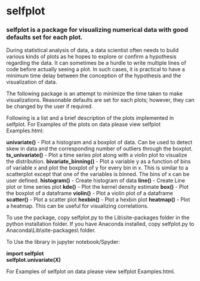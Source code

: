 # selfplot
### selfplot is a package for visualizing numerical data with good defaults set for each plot.

During statistical analysis of data, a data scientist often needs to build various kinds of plots as he hopes to explore or confirm a hypothesis regarding the data. It can sometimes be a hurdle to write multiple lines of code before actually seeing a plot. In such cases, it is practical to have a minimum time delay between the conception of the hypothesis and the visualization of data.

The following package is an attempt to minimize the time taken to make visualizations. Reasonable defaults are set for each plots; however, they can be changed by the user if required.

Following is a list and a brief description of the plots implemented in selfplot. For Examples of the plots on data please view selfplot Examples.html:

**univariate()** - Plot a histogram and a boxplot of data. Can be used to detect skew in data and the corresponding number of outliers through the boxplot.
**ts_univariate()** - Plot a time series plot along with a violin plot to visualize the distribution.
**bivariate_binning()** - Plot a variable y as a function of bins of variable x and plot the boxplot of y for every bin in x. This is similar to a scatterplot except that one of the variables is binned. The bins of x can be user defined.
**histogram()** - Create histogram of data
**line()** - Create Line plot or time series plot
**kde()** - Plot the kernel density estimate
**box()** - Plot the boxplot of a dataframe
**violin()** - Plot a violin plot of a dataframe
**scatter()** - Plot a scatter plot
**hexbin()** - Plot a hexbin plot
**heatmap()** - Plot a heatmap. This can be useful for visualizing correlations.

To use the package, copy selfplot.py to the Lib\site-packages folder in the python installation folder. 
If you have Anaconda installed, copy selfplot.py to Anaconda\Lib\site-packages\ folder.

To Use the library in jupyter notebook/Spyder:

**import selfplot    
selfplot.univariate(X)**

For Examples of selfplot on data please view selfplot Examples.html.

